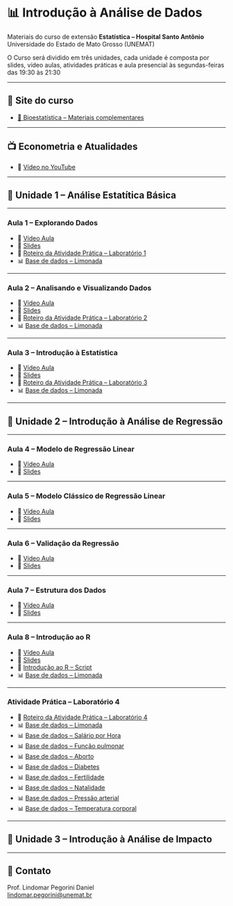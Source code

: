 # 📊 Introdução à Análise de Dados

Materiais do curso de extensão  **Estatística – Hospital Santo Antônio**  
Universidade do Estado de Mato Grosso (UNEMAT)

O Curso será dividido em três unidades, cada unidade é composta por
slides, vídeo aulas, atividades práticas e aula presencial às 
segundas-feiras das 19:30 às 21:30

---

## 🔗 Site do curso
- [📖 Bioestatística – Materiais complementares](https://boiestatisticahsa.netlify.app/)

---

## 📺 Econometria e Atualidades
- 🎥 [Vídeo no YouTube](https://youtu.be/MS5pBexmeW0)

---

## 📘 Unidade 1 – Análise Estatítica Básica

---

### Aula 1 – Explorando Dados
- 🎥 [Vídeo Aula](https://youtu.be/9lMRfR_UvV4)
- 📑 [Slides](./Aula1-Slides.pdf)
- 📄 [Roteiro da Atividade Prática – Laboratório 1](./Lab1.pdf)
- 📊 [Base de dados – Limonada](./Limonada.xlsx)  

---

### Aula 2 – Analisando e Visualizando Dados
- 🎥 [Vídeo Aula](https://youtu.be/HL7mIPba9gM)
- 📑 [Slides](./Aula2-Slides.pdf)
- 📄 [Roteiro da Atividade Prática – Laboratório 2](./Lab2.pdf)
- 📊 [Base de dados – Limonada](./Limonada.xlsx)

---

### Aula 3 – Introdução à Estatística
- 🎥 [Vídeo Aula](https://youtu.be/YGjXucQpTsE)
- 📑 [Slides](./Aula3-Slides.pdf)
- 📄 [Roteiro da Atividade Prática – Laboratório 3](./Lab3.pdf)
- 📊 [Base de dados – Limonada](./Limonada.xlsx)

---

## 📘 Unidade 2 – Introdução à Análise de Regressão

---

### Aula 4 – Modelo de Regressão Linear
- 🎥 [Vídeo Aula](https://youtu.be/FpXuMiMf03w)
- 📑 [Slides](./Aula4-Slides.pdf) 

---

### Aula 5 – Modelo Clássico de Regressão Linear
- 🎥 [Vídeo Aula](https://youtu.be/9Idusi94YXM)
- 📑 [Slides](./Aula5-Slides.pdf) 

---

### Aula 6 – Validação da Regressão
- 🎥 [Vídeo Aula](https://youtu.be/lrWnwjnXP40)
- 📑 [Slides](./Aula6-Slides.pdf) 

---

### Aula 7 – Estrutura dos Dados
- 🎥 [Vídeo Aula](https://youtu.be/DqXEg1q0ld4)
- 📑 [Slides](./Aula7-Slides.pdf) 

---

### Aula 8 – Introdução ao R
- 🎥 [Vídeo Aula](https://youtu.be/kUMtk888wUU)
- 📑 [Slides](./Aula8-Slides.pdf) 
- 📄 [Introdução ao R – Script](./Introdução_ao_R.R)
- 📊 [Base de dados – Limonada](./Limonada.xls)
  
---

### Atividade Prática – Laboratório 4
- 📄 [Roteiro da Atividade Prática – Laboratório 4](./Lab4.pdf)
- 📊 [Base de dados – Limonada](./Limonada.xlsx)
- 📊 [Base de dados – Salário por Hora](./Salário_por_hora.xls)
- 📊 [Base de dados – Função pulmonar](./FunçãoPulmonar.xls)
- 📊 [Base de dados – Aborto](./Aborto.xls)
- 📊 [Base de dados – Diabetes](./Diabetes.xls)
- 📊 [Base de dados – Fertilidade](./Fertilidade.xls)
- 📊 [Base de dados – Natalidade](./Natalidade.xls)
- 📊 [Base de dados – Pressão arterial](./Pressao_arterial.xls)
- 📊 [Base de dados – Temperatura corporal](./Temperatura_corporal.xls)
  
---

## 📘 Unidade 3 – Introdução à Análise de Impacto

---

## 📧 Contato
Prof. Lindomar Pegorini Daniel  
[lindomar.pegorini@unemat.br](mailto:lindomar.pegorini@unemat.br)
